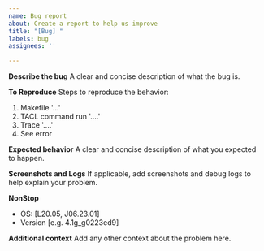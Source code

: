 ```yaml
---
name: Bug report
about: Create a report to help us improve
title: "[Bug] "
labels: bug
assignees: ''

---
```


**Describe the bug**
A clear and concise description of what the bug is.

**To Reproduce**
Steps to reproduce the behavior:
1. Makefile '...'
2. TACL command run '....'
3. Trace '....'
4. See error

**Expected behavior**
A clear and concise description of what you expected to happen.

**Screenshots and Logs**
If applicable, add screenshots and debug logs to help explain your problem.

**NonStop**
 - OS: [L20.05, J06.23.01]
 - Version [e.g. 4.1g_g0223ed9]

**Additional context**
Add any other context about the problem here.
